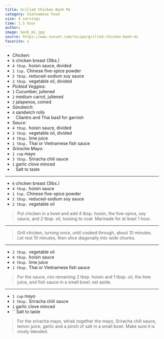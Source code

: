 ```yaml
---
title: Grilled Chicken Banh Mi
category: Vietnamese Food
size: 4 servings
time: 1.5 hour
author: 
image: banh_mi.jpg
source: https://www.sunset.com/recipe/grilled-chicken-banh-mi
favorite: x
---
```


* *Chicken:*
* `6` chicken breast (3lbs.)
* `4 tbsp.` hoisin sauce, divided
* `1 tsp.` Chinese five-spice powder
* `2 tbsp.` reduced-sodium soy sauce
* `2 tbsp.` vegetable oil, divided
* *Pickled Veggies:*
* `1` Cucumber, juliened
* `2` medium carrot, juliened
* `2` jalapenos, coined
* *Sandwich:*
* `4` sandwich rolls
* ` ` Cilantro and Thai basil for garnish
* *Sauce:*
* `4 tbsp.` hoisin sauce, divided
* `2 tbsp.` vegetable oil, divided
* `4 tbsp.` lime juice
* `1 tbsp.` Thai or Vietnamese fish sauce
* *Sriracha Mayo:*
* `1 cup` mayo
* `3 tbsp.` Sriracha chili sauce
* `1` garlic clove minced
* ` ` Salt to taste

---

* `6` chicken breast (3lbs.)
* `4 tbsp.` hoisin sauce
* `1 tsp.` Chinese five-spice powder
* `2 tbsp.` reduced-sodium soy sauce
* `2 tbsp.` vegetable oil

> Put chicken in a bowl and add 4 tbsp. hoisin, the five-spice, soy sauce, and 2 tbsp. oil, tossing to coat. Marinade for at least 1 hour.

---

> Grill chicken, turning once, until cooked through, about 10 minutes. Let rest 10 minutes, then slice diagonally into wide chunks.

---

* `2 tbsp.` vegetable oil
* `4 tbsp.` hoisin sauce
* `4 tbsp.` lime juice
* `1 tbsp.` Thai or Vietnamese fish sauce

> For the sauce, mix remaining 2 tbsp. hoisin and 1 tbsp. oil, the lime juice, and fish sauce in a small bowl; set aside.

---

* `1 cup` mayo
* `3 tbsp.` Sriracha chili sauce
* `1` garlic clove minced
* `` Salt to taste

> For the sriracha mayo, whisk together the mayo, Sriracha chili sauce, lemon juice, garlic and a pinch of salt in a small bowl. Make sure it is nicely blended.

